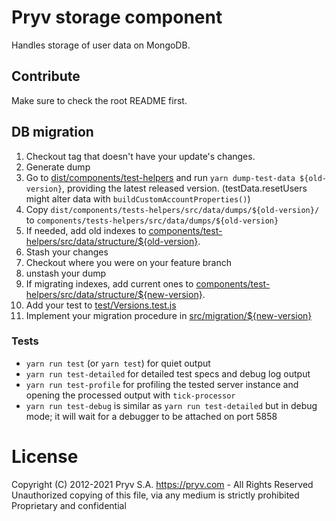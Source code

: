 # Pryv storage component

Handles storage of user data on MongoDB.


## Contribute

Make sure to check the root README first.

## DB migration

1. Checkout tag that doesn't have your update's changes.
2. Generate dump
  1. Go to [dist/components/test-helpers](../test-helpers) and run `yarn dump-test-data ${old-version}`, providing the latest released version. (testData.resetUsers might alter data with `buildCustomAccountProperties()`)
  2. Copy `dist/components/tests-helpers/src/data/dumps/${old-version}/` to `components/tests-helpers/src/data/dumps/${old-version}`
  3. If needed, add old indexes to [components/test-helpers/src/data/structure/${old-version}](../test-helpers/src/structure/).
  4. Stash your changes
  5. Checkout where you were on your feature branch
  6. unstash your dump
2. If migrating indexes, add current ones to [components/test-helpers/src/data/structure/${new-version}](../test-helpers/src/structure/).
3. Add your test to [test/Versions.test.js](test/Versions.test.js)
4. Implement your migration procedure in [src/migration/${new-version}](src/migration/)

### Tests

- `yarn run test` (or `yarn test`) for quiet output
- `yarn run test-detailed` for detailed test specs and debug log output
- `yarn run test-profile` for profiling the tested server instance and opening the processed output with `tick-processor`
- `yarn run test-debug` is similar as `yarn run test-detailed` but in debug mode; it will wait for a debugger to be attached on port 5858


# License
Copyright (C) 2012-2021 Pryv S.A. https://pryv.com - All Rights Reserved
Unauthorized copying of this file, via any medium is strictly prohibited
Proprietary and confidential
